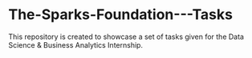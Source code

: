 # The-Sparks-Foundation---Tasks
This repository is created to showcase a set of tasks given for the Data Science &amp; Business Analytics Internship.
